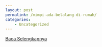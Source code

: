 ```yaml
---
layout: post
permalink: /mimpi-ada-belalang-di-rumah/
categories:
    - Uncategorized
---
```


[Baca Selengkapnya](/07)